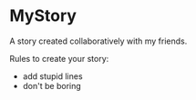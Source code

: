 # MyStory
A story created collaboratively with my friends.

Rules to create your story:
- add stupid lines
- don't be boring
